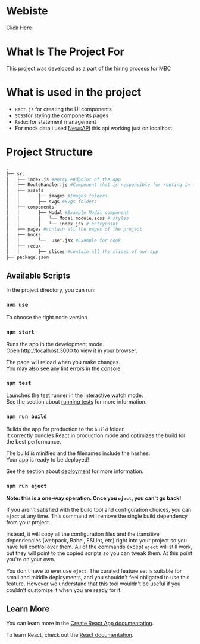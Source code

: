 # Webiste

[Click Here](https://mbc-task.vercel.app/)

# What Is The Project For

This project was developed as a part of the hiring process for MBC

# What is used in the project

- `Ract.js` for creating the UI components
- `SCSS`for styling the components pages
- `Redux` for statement management
- For mock data i used [NewsAPI](https://newsapi.org/) this api working just on localhost

# Project Structure

```bash
.
├── src
│   ├── index.js #entry endpoint of the app
│   ├── RouteHandler.js #Component that is responsible for routing in the app
│   ├── assets
│   │       ├── images #Images folders
│   │       ├── svgs #Svgs folders
│   ├── components
│   │       ├── Modal #Example Modal component
│   │       │   └── Modal.module.scss # styles
│   │       │   └── index.jsx # entrypoint
│   ├── pages #contain all the pages of the project
│   ├── hooks
│   │       └──  use*.jsx #Example for hook
│   ├── redux
│   │       ├── slices #contain all the slices of our app
├── package.json
```

## Available Scripts

In the project directory, you can run:

### `nvm use`
To choose the right node version

### `npm start`

Runs the app in the development mode.\
Open [http://localhost:3000](http://localhost:3000) to view it in your browser.

The page will reload when you make changes.\
You may also see any lint errors in the console.

### `npm test`

Launches the test runner in the interactive watch mode.\
See the section about [running tests](https://facebook.github.io/create-react-app/docs/running-tests) for more information.

### `npm run build`

Builds the app for production to the `build` folder.\
It correctly bundles React in production mode and optimizes the build for the best performance.

The build is minified and the filenames include the hashes.\
Your app is ready to be deployed!

See the section about [deployment](https://facebook.github.io/create-react-app/docs/deployment) for more information.

### `npm run eject`

**Note: this is a one-way operation. Once you `eject`, you can't go back!**

If you aren't satisfied with the build tool and configuration choices, you can `eject` at any time. This command will remove the single build dependency from your project.

Instead, it will copy all the configuration files and the transitive dependencies (webpack, Babel, ESLint, etc) right into your project so you have full control over them. All of the commands except `eject` will still work, but they will point to the copied scripts so you can tweak them. At this point you're on your own.

You don't have to ever use `eject`. The curated feature set is suitable for small and middle deployments, and you shouldn't feel obligated to use this feature. However we understand that this tool wouldn't be useful if you couldn't customize it when you are ready for it.

## Learn More

You can learn more in the [Create React App documentation](https://facebook.github.io/create-react-app/docs/getting-started).

To learn React, check out the [React documentation](https://reactjs.org/).
